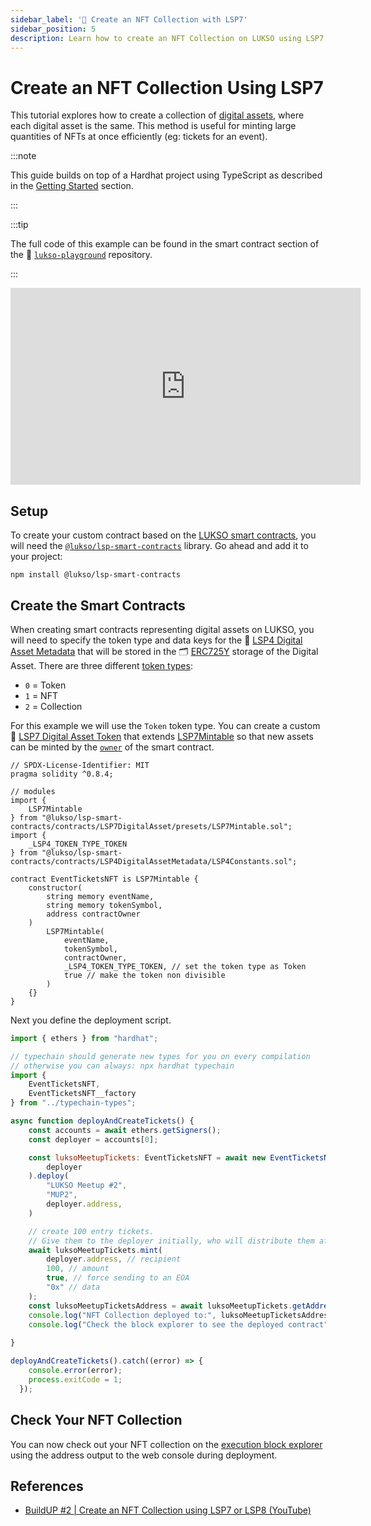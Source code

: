 ```yaml
---
sidebar_label: '👾 Create an NFT Collection with LSP7'
sidebar_position: 5
description: Learn how to create an NFT Collection on LUKSO using LSP7 Digital Asset standard.
---
```


# Create an NFT Collection Using LSP7

This tutorial explores how to create a collection of [digital assets](../../standards/tokens/LSP7-Digital-Asset.md), where each digital asset is the same. This method is useful for minting large quantities of NFTs at once efficiently (eg: tickets for an event).

:::note

This guide builds on top of a Hardhat project using TypeScript as described in the [Getting Started](../smart-contract-developers/getting-started.md) section.

:::

:::tip

The full code of this example can be found in the smart contract section of the 👾 [`lukso-playground`](https://github.com/lukso-network/lukso-playground) repository.

:::

<div class="video-container">
<iframe width="560" height="315" src="https://www.youtube.com/embed/DMpeMswK12w?si=DqttxMJIv6c4H0FQ" title="YouTube video player" frameborder="0" allow="accelerometer; autoplay; clipboard-write; encrypted-media; gyroscope; picture-in-picture; web-share" referrerpolicy="strict-origin-when-cross-origin" allowfullscreen></iframe>
</div>

## Setup

To create your custom contract based on the [LUKSO smart contracts](../../contracts/introduction.md), you will need the [`@lukso/lsp-smart-contracts`](../../tools/lsp-smart-contracts/getting-started.md) library. Go ahead and add it to your project:

```shell
npm install @lukso/lsp-smart-contracts
```

## Create the Smart Contracts

When creating smart contracts representing digital assets on LUKSO, you will need to specify the token type and data keys for the 📄 [LSP4 Digital Asset Metadata](../../standards/tokens/LSP4-Digital-Asset-Metadata) that will be stored in the 🗂️ [ERC725Y](../../standards/lsp-background/erc725.md#erc725y-generic-data-keyvalue-store) storage of the Digital Asset. There are three different [token types](../../standards/tokens/LSP4-Digital-Asset-Metadata.md#lsp4tokentype):

- `0` = Token
- `1` = NFT
- `2` = Collection

For this example we will use the `Token` token type. You can create a custom 🌄 [LSP7 Digital Asset Token](../../standards/tokens/LSP7-Digital-Asset.md) that extends [LSP7Mintable](../../contracts/contracts/LSP7DigitalAsset/presets/LSP7Mintable.md) so that new assets can be minted by the [`owner`](../../contracts/contracts/LSP7DigitalAsset/presets/LSP7Mintable.md#owner) of the smart contract.

```solidity title="contracts/Example1/EventTicketsNFT.sol"
// SPDX-License-Identifier: MIT
pragma solidity ^0.8.4;

// modules
import {
    LSP7Mintable
} from "@lukso/lsp-smart-contracts/contracts/LSP7DigitalAsset/presets/LSP7Mintable.sol";
import {
    _LSP4_TOKEN_TYPE_TOKEN
} from "@lukso/lsp-smart-contracts/contracts/LSP4DigitalAssetMetadata/LSP4Constants.sol";

contract EventTicketsNFT is LSP7Mintable {
    constructor(
        string memory eventName,
        string memory tokenSymbol,
        address contractOwner
    )
        LSP7Mintable(
            eventName,
            tokenSymbol,
            contractOwner,
            _LSP4_TOKEN_TYPE_TOKEN, // set the token type as Token
            true // make the token non divisible
        )
    {}
}
```

Next you define the deployment script.

<!-- prettier-ignore-start -->
```js title="scripts/mintTickets.ts"
import { ethers } from "hardhat";

// typechain should generate new types for you on every compilation 
// otherwise you can always: npx hardhat typechain 
import {
    EventTicketsNFT,
    EventTicketsNFT__factory
} from "../typechain-types";

async function deployAndCreateTickets() {
    const accounts = await ethers.getSigners();
    const deployer = accounts[0];

    const luksoMeetupTickets: EventTicketsNFT = await new EventTicketsNFT__factory(
        deployer
    ).deploy(
        "LUKSO Meetup #2",
        "MUP2",
        deployer.address,
    )

    // create 100 entry tickets.
    // Give them to the deployer initially, who will distribute them afterwards.
    await luksoMeetupTickets.mint(
        deployer.address, // recipient
        100, // amount
        true, // force sending to an EOA
        "0x" // data
    );
    const luksoMeetupTicketsAddress = await luksoMeetupTickets.getAddress()
    console.log("NFT Collection deployed to:", luksoMeetupTicketsAddress)
    console.log("Check the block explorer to see the deployed contract")
    
}

deployAndCreateTickets().catch((error) => {
    console.error(error);
    process.exitCode = 1;
  });

```
<!-- prettier-ignore-end -->

## Check Your NFT Collection

You can now check out your NFT collection on the [execution block explorer](https://explorer.execution.testnet.lukso.network/) using the address output to the web console during deployment.

## References

- [BuildUP #2 | Create an NFT Collection using LSP7 or LSP8 (YouTube)](https://www.youtube.com/watch?v=DMpeMswK12w)
